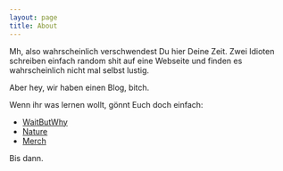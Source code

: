 ```yaml
---
layout: page
title: About
---
```


Mh, also wahrscheinlich verschwendest Du hier Deine Zeit. Zwei Idioten schreiben einfach random shit auf eine Webseite und finden es wahrscheinlich nicht mal selbst lustig.

Aber hey, wir haben einen Blog, bitch.

Wenn ihr was lernen wollt, gönnt Euch doch einfach:
 * [WaitButWhy](https://www.waitbutwhy.com)
 * [Nature](https://www.nature.com)
 * [Merch](https://www.gucci.com/us/en/)

Bis dann.

